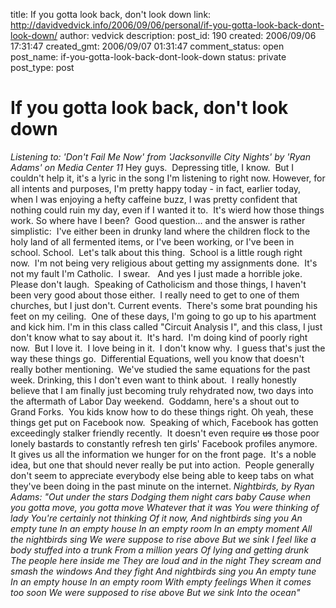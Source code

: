 title: If you gotta look back, don't look down
link: http://davidvedvick.info/2006/09/06/personal/if-you-gotta-look-back-dont-look-down/
author: vedvick
description: 
post_id: 190
created: 2006/09/06 17:31:47
created_gmt: 2006/09/07 01:31:47
comment_status: open
post_name: if-you-gotta-look-back-dont-look-down
status: private
post_type: post

# If you gotta look back, don't look down

_Listening to: 'Don't Fail Me Now' from 'Jacksonville City Nights' by 'Ryan Adams' on Media Center 11_ Hey guys.  Depressing title, I know.  But I couldn't help it, it's a lyric in the song I'm listening to right now. However, for all intents and purposes, I'm pretty happy today - in fact, earlier today, when I was enjoying a hefty caffeine buzz, I was pretty confident that nothing could ruin my day, even if I wanted it to.  It's wierd how those things work. So where have I been?  Good question... and the answer is rather simplistic:  I've either been in drunky land where the children flock to the holy land of all fermented items, or I've been working, or I've been in school. School.  Let's talk about this thing.  School is a little rough right now.  I'm not being very religious about getting my assignments done.  It's not my fault I'm Catholic.  I swear.   And yes I just made a horrible joke.  Please don't laugh.  Speaking of Catholicism and those things, I haven't been very good about those either.  I really need to get to one of them churches, but I just don't. Current events.  There's some brat pounding his feet on my ceiling.  One of these days, I'm going to go up to his apartment and kick him. I'm in this class called "Circuit Analysis I", and this class, I just don't know what to say about it.  It's hard.  I'm doing kind of poorly right now.  But I love it.  I love being in it.  I don't know why.  I guess that's just the way these things go.  Differential Equations, well you know that doesn't really bother mentioning.  We've studied the same equations for the past week. Drinking, this I don't even want to think about.  I really honestly believe that I am finally just becoming truly rehydrated now, two days into the aftermath of Labor Day weekend.  Goddamn, here's a shout out to Grand Forks.  You kids know how to do these things right. Oh yeah, these things get put on Facebook now.  Speaking of which, Facebook has gotten exceedingly stalker friendly recently.  It doesn't even require <strike>us</strike> those poor lonely bastards to constantly refresh ten girls' Facebook profiles anymore.  It gives us all the information we hunger for on the front page.  It's a noble idea, but one that should never really be put into action.  People generally don't seem to appreciate everybody else being able to keep tabs on what they've been doing in the past minute on the internet. _Nightbirds, by Ryan Adams:_ _"Out under the stars Dodging them night cars baby Cause when you gotta move, you gotta move Whatever that it was You were thinking of lady You're certainly not thinking Of it now, And nightbirds sing you An empty tune In an empty house In an empty room In an empty moment All the nightbirds sing We were suppose to rise above But we sink I feel like a body stuffed into a trunk From a million years Of lying and getting drunk The people here inside me They are loud and in the night They scream and smash the windows And they fight And nightbirds sing you An empty tune In an empty house In an empty room With empty feelings When it comes too soon We were supposed to rise above But we sink Into the ocean"_